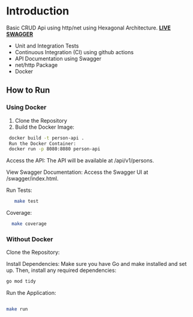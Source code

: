 # Introduction

Basic CRUD Api using http/net using Hexagonal Architecture.
[**LIVE SWAGGER**](https://assessment-8uar.onrender.com/swagger/index.html)

- Unit and Integration Tests
- Continuous Integration (CI) using github actions
- API Documentation using Swagger
- net/http Package
- Docker

## How to Run

### Using Docker

1. Clone the Repository
2. Build the Docker Image:

```sh
 docker build -t person-api .
 Run the Docker Container:
 docker run -p 8080:8080 person-api
```

Access the API:
The API will be available at /api/v1/persons.

View Swagger Documentation:
Access the Swagger UI at /swagger/index.html.

Run Tests:

 ```sh
    make test
 ```

Coverage:

 ```sh
   make coverage 
 ```

### Without Docker

Clone the Repository:

Install Dependencies: Make sure you have Go and make installed and set up. Then, install any required dependencies:

```sh
go mod tidy

```

Run the Application:

```sh

make run

```


